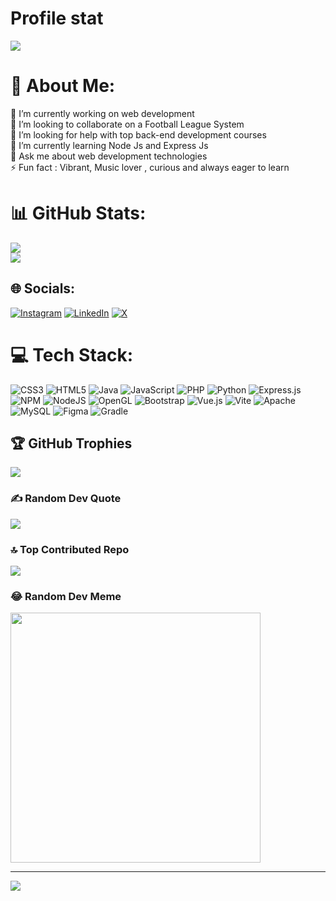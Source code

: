 # Profile stat
![](https://github-readme-stats.vercel.app/api?username=KaReeeeeeeeEM&theme=dark&hide_border=false&include_all_commits=true&count_private=true)<br/>

# 💫 About Me:
🔭 I’m currently working on web development<br>👯 I’m looking to collaborate on a Football League System<br>🤝 I’m looking for help with top back-end development courses<br>🌱 I’m currently learning Node Js and Express Js<br>💬 Ask me about web development technologies<br>⚡ Fun fact : Vibrant, Music lover , curious and always eager to learn 

# 📊 GitHub Stats:
![](https://github-readme-streak-stats.herokuapp.com/?user=KaReeeeeeeeEM&theme=dark&hide_border=false)<br/>
![](https://github-readme-stats.vercel.app/api/top-langs/?username=KaReeeeeeeeEM&theme=dark&hide_border=false&include_all_commits=true&count_private=true&layout=compact)

## 🌐 Socials:
[![Instagram](https://img.shields.io/badge/Instagram-%23E4405F.svg?logo=Instagram&logoColor=white)](https://instagram.com/K.a.reem___) [![LinkedIn](https://img.shields.io/badge/LinkedIn-%230077B5.svg?logo=linkedin&logoColor=white)](https://linkedin.com/in/johnson_mmbaga) [![X](https://img.shields.io/badge/X-black.svg?logo=X&logoColor=white)](https://x.com/jonij00) 

# 💻 Tech Stack:
![CSS3](https://img.shields.io/badge/css3-%231572B6.svg?style=for-the-badge&logo=css3&logoColor=white) ![HTML5](https://img.shields.io/badge/html5-%23E34F26.svg?style=for-the-badge&logo=html5&logoColor=white) ![Java](https://img.shields.io/badge/java-%23ED8B00.svg?style=for-the-badge&logo=openjdk&logoColor=white) ![JavaScript](https://img.shields.io/badge/javascript-%23323330.svg?style=for-the-badge&logo=javascript&logoColor=%23F7DF1E) ![PHP](https://img.shields.io/badge/php-%23777BB4.svg?style=for-the-badge&logo=php&logoColor=white) ![Python](https://img.shields.io/badge/python-3670A0?style=for-the-badge&logo=python&logoColor=ffdd54) ![Express.js](https://img.shields.io/badge/express.js-%23404d59.svg?style=for-the-badge&logo=express&logoColor=%2361DAFB) ![NPM](https://img.shields.io/badge/NPM-%23CB3837.svg?style=for-the-badge&logo=npm&logoColor=white) ![NodeJS](https://img.shields.io/badge/node.js-6DA55F?style=for-the-badge&logo=node.js&logoColor=white) ![OpenGL](https://img.shields.io/badge/OpenGL-%23FFFFFF.svg?style=for-the-badge&logo=opengl) ![Bootstrap](https://img.shields.io/badge/bootstrap-%238511FA.svg?style=for-the-badge&logo=bootstrap&logoColor=white) ![Vue.js](https://img.shields.io/badge/vue.js-%2335495e.svg?style=for-the-badge&logo=vuedotjs&logoColor=%234FC08D) ![Vite](https://img.shields.io/badge/vite-%23646CFF.svg?style=for-the-badge&logo=vite&logoColor=white) ![Apache](https://img.shields.io/badge/apache-%23D42029.svg?style=for-the-badge&logo=apache&logoColor=white) ![MySQL](https://img.shields.io/badge/mysql-%2300000f.svg?style=for-the-badge&logo=mysql&logoColor=white) ![Figma](https://img.shields.io/badge/figma-%23F24E1E.svg?style=for-the-badge&logo=figma&logoColor=white) ![Gradle](https://img.shields.io/badge/Gradle-02303A.svg?style=for-the-badge&logo=Gradle&logoColor=white)

## 🏆 GitHub Trophies
![](https://github-profile-trophy.vercel.app/?username=KaReeeeeeeeEM&theme=onestar&no-frame=false&no-bg=true&margin-w=4)

### ✍️ Random Dev Quote
![](https://quotes-github-readme.vercel.app/api?type=horizontal&theme=tokyonight)

### 🔝 Top Contributed Repo
![](https://github-contributor-stats.vercel.app/api?username=KaReeeeeeeeEM&limit=5&theme=dark&combine_all_yearly_contributions=true)

### 😂 Random Dev Meme
<img src='https://randommeme-five.vercel.app/' style="height: 400px;"/>

---
[![](https://visitcount.itsvg.in/api?id=KaReeeeeeeeEM&icon=0&color=0)](https://visitcount.itsvg.in)

<!-- Proudly created with GPRM ( https://gprm.itsvg.in ) -->
